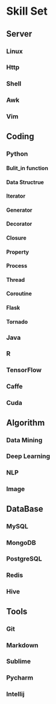 # Skill Set

## Server
### Linux
### Http
### Shell
### Awk
### Vim

## Coding
### Python
#### Bulit_in function
#### Data Structrue
#### Iterator
#### Generator
#### Decorator
#### Closure
#### Property
#### Process
#### Thread
#### Coroutine
#### Flask
#### Tornado

### Java
### R
### TensorFlow
### Caffe
### Cuda

## Algorithm
### Data Mining
### Deep Learning
### NLP
### Image

## DataBase
### MySQL
### MongoDB
### PostgreSQL
### Redis
### Hive

## Tools
### Git
### Markdown
### Sublime
### Pycharm
### Intellij

